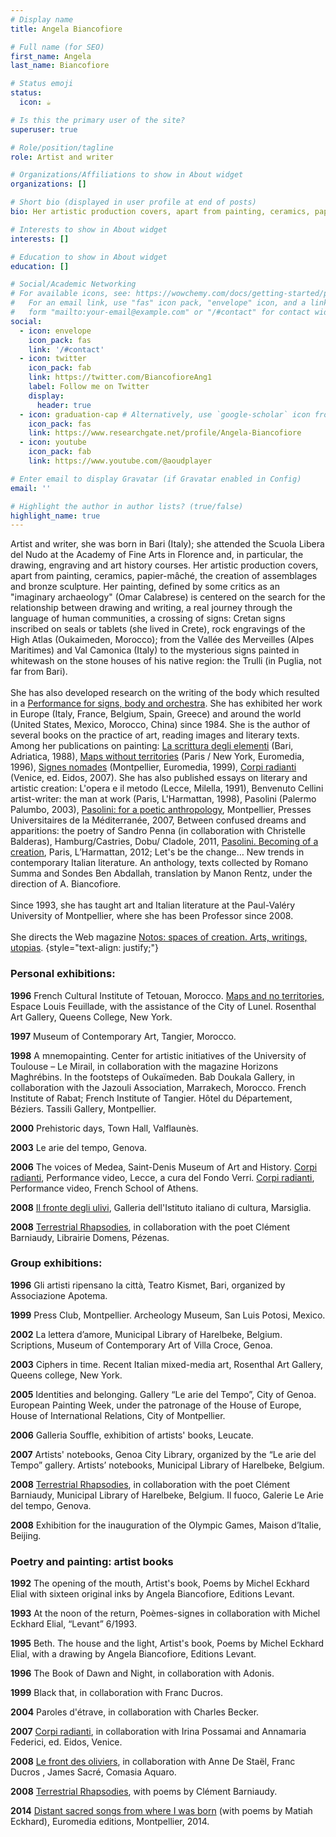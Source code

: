 ```yaml
---
# Display name
title: Angela Biancofiore

# Full name (for SEO)
first_name: Angela
last_name: Biancofiore

# Status emoji
status:
  icon: ☕️

# Is this the primary user of the site?
superuser: true

# Role/position/tagline
role: Artist and writer

# Organizations/Affiliations to show in About widget
organizations: []

# Short bio (displayed in user profile at end of posts)
bio: Her artistic production covers, apart from painting, ceramics, papier-mâché, the creation of assemblages and bronze sculpture.

# Interests to show in About widget
interests: []

# Education to show in About widget
education: []

# Social/Academic Networking
# For available icons, see: https://wowchemy.com/docs/getting-started/page-builder/#icons
#   For an email link, use "fas" icon pack, "envelope" icon, and a link in the
#   form "mailto:your-email@example.com" or "/#contact" for contact widget.
social:
  - icon: envelope
    icon_pack: fas
    link: '/#contact'
  - icon: twitter
    icon_pack: fab
    link: https://twitter.com/BiancofioreAng1
    label: Follow me on Twitter
    display:
      header: true
  - icon: graduation-cap # Alternatively, use `google-scholar` icon from `ai` icon pack
    icon_pack: fas
    link: https://www.researchgate.net/profile/Angela-Biancofiore
  - icon: youtube
    icon_pack: fab
    link: https://www.youtube.com/@aoudplayer

# Enter email to display Gravatar (if Gravatar enabled in Config)
email: ''

# Highlight the author in author lists? (true/false)
highlight_name: true
---
```


Artist and writer, she was born in Bari (Italy); she attended the Scuola Libera del Nudo at the Academy of Fine Arts in Florence and, in particular, the drawing, engraving and art history courses. Her artistic production covers, apart from painting, ceramics, papier-mâché, the creation of assemblages and bronze sculpture. Her painting, defined by some critics as an "imaginary archaeology" (Omar Calabrese) is centered on the search for the relationship between drawing and writing, a real journey through the language of human communities, a crossing of signs: Cretan signs inscribed on seals or tablets (she lived in Crete), rock engravings of the High Atlas (Oukaimeden, Morocco); from the Vallée des Merveilles (Alpes Maritimes) and Val Camonica (Italy) to the mysterious signs painted in whitewash on the stone houses of his native region: the Trulli (in Puglia, not far from Bari). <br> <br>
She has also developed research on the writing of the body which resulted in a [Performance for signs, body and orchestra](https://angela-biancofiore.netlify.app/en/project/performance-for-body-signs-and-orchestra/). She has exhibited her work in Europe (Italy, France, Belgium, Spain, Greece) and around the world (United States, Mexico, Morocco, China) since 1984. She is the author of several books on the practice of art, reading images and literary texts. Among her publications on painting: [La scrittura degli elementi](https://angela-biancofiore.netlify.app/en/project/ecriture-des-elements/) (Bari, Adriatica, 1988), [Maps without territories](https://angela-biancofiore.netlify.app/en/project/cartes-sans-territoires/) (Paris / New York, Euromedia, 1996), [Signes nomades](https://angela-biancofiore.netlify.app/en/project/signes-nomades/) (Montpellier, Euromedia, 1999), [Corpi radianti](https://angela-biancofiore.netlify.app/en/project/corpi-radianti/) (Venice, ed. Eidos, 2007). She has also published essays on literary and artistic creation: L'opera e il metodo (Lecce, Milella, 1991), Benvenuto Cellini artist-writer: the man at work (Paris, L'Harmattan, 1998), Pasolini (Palermo Palumbo, 2003), [Pasolini: for a poetic anthropology](https://angela-biancofiore.netlify.app/en/publication/sandro-penna/), Montpellier, Presses Universitaires de la Méditerranée, 2007, Between confused dreams and apparitions: the poetry of Sandro Penna (in collaboration with Christelle Balderas), Hamburg/Castries, Dobu/ Cladole, 2011, [Pasolini. Becoming of a creation](https://angela-biancofiore.netlify.app/en/publication/pasolini/), Paris, L’Harmattan, 2012; Let's be the change… New trends in contemporary Italian literature. An anthology, texts collected by Romano Summa and Sondes Ben Abdallah, translation by Manon Rentz, under the direction of A. Biancofiore. <br> <br>
Since 1993, she has taught art and Italian literature at the Paul-Valéry University of Montpellier, where she has been Professor since 2008. <br> <br>
She directs the Web magazine [Notos: spaces of creation. Arts, writings, utopias](https://notos.numerev.com/).
{style="text-align: justify;"}

### Personal exhibitions:
<b>1996</b> French Cultural Institute of Tetouan, Morocco.
[Maps and no territories](https://angela-biancofiore.netlify.app/en/project/cartes-sans-territoires/), Espace Louis Feuillade, with the assistance of the City of Lunel. Rosenthal Art Gallery, Queens College, New York.

<b>1997</b> Museum of Contemporary Art, Tangier, Morocco.

<b>1998</b> A mnemopainting. Center for artistic initiatives of the University of Toulouse – Le Mirail, in collaboration with the magazine Horizons Maghrébins.
In the footsteps of Oukaïmeden. Bab Doukala Gallery, in collaboration with the Jazouli Association, Marrakech, Morocco.
French Institute of Rabat; French Institute of Tangier.
Hôtel du Département, Béziers.
Tassili Gallery, Montpellier.

<b>2000</b> Prehistoric days, Town Hall, Valflaunès.

<b>2003</b> Le arie del tempo, Genova.

<b>2006</b> The voices of Medea, Saint-Denis Museum of Art and History.
[Corpi radianti](https://angela-biancofiore.netlify.app/en/project/corpi-radianti/), Performance video, Lecce, a cura del Fondo Verri.
[Corpi radianti](https://angela-biancofiore.netlify.app/en/project/corpi-radianti/), Performance video, French School of Athens.

<b>2008</b> [Il fronte degli ulivi](https://angela-biancofiore.netlify.app/en/project/le-front-des-oliviers/), Galleria dell'Istituto italiano di cultura, Marsiglia.

<b>2008</b> [Terrestrial Rhapsodies](https://angela-biancofiore.netlify.app/en/publication/rhapsodies-terrestres/), in collaboration with the poet Clément Barniaudy, Librairie Domens, Pézenas.

### Group exhibitions:
<b>1996</b> Gli artisti ripensano la città, Teatro Kismet, Bari, organized by Associazione Apotema.

<b>1999</b> Press Club, Montpellier.
Archeology Museum, San Luis Potosi, Mexico.

<b>2002</b> La lettera d’amore, Municipal Library of Harelbeke, Belgium.
Scriptions, Museum of Contemporary Art of Villa Croce, Genoa.

<b>2003</b> Ciphers in time. Recent Italian mixed-media art, Rosenthal Art Gallery, Queens college, New York.

<b>2005</b> Identities and belonging. Gallery “Le arie del Tempo”, City of Genoa.
European Painting Week, under the patronage of the House of Europe, House of International Relations, City of Montpellier.

<b>2006</b> Galleria Souffle, exhibition of artists' books, Leucate.

<b>2007</b> Artists' notebooks, Genoa City Library, organized by the “Le arie del Tempo” gallery.
Artists’ notebooks, Municipal Library of Harelbeke, Belgium.

<b>2008</b> [Terrestrial Rhapsodies](https://angela-biancofiore.netlify.app/en/publication/rhapsodies-terrestres/), in collaboration with the poet Clément Barniaudy, Municipal Library of Harelbeke, Belgium.
Il fuoco, Galerie Le Arie del tempo, Genova.

<b>2008</b> Exhibition for the inauguration of the Olympic Games, Maison d’Italie, Beijing.

### Poetry and painting: artist books
<b>1992</b> The opening of the mouth, Artist's book, Poems by Michel Eckhard Elial with sixteen original inks by Angela Biancofiore, Editions Levant.

<b>1993</b> At the noon of the return, Poèmes-signes in collaboration with Michel Eckhard Elial, “Levant” 6/1993.

<b>1995</b> Beth. The house and the light, Artist's book, Poems by Michel Eckhard Elial, with a drawing by Angela Biancofiore, Editions Levant.

<b>1996</b> The Book of Dawn and Night, in collaboration with Adonis.

<b>1999</b> Black that, in collaboration with Franc Ducros.

<b>2004</b> Paroles d'étrave, in collaboration with Charles Becker.

<b>2007</b> [Corpi radianti](https://angela-biancofiore.netlify.app/en/project/corpi-radianti/), in collaboration with Irina Possamai and Annamaria Federici, ed. Eidos, Venice.

<b>2008</b> [Le front des oliviers](https://angela-biancofiore.netlify.app/en/project/le-front-des-oliviers/), in collaboration with Anne De Staël, Franc Ducros , James Sacré, Comasia Aquaro.

<b>2008</b> [Terrestrial Rhapsodies](https://angela-biancofiore.netlify.app/en/publication/rhapsodies-terrestres/), with poems by Clément Barniaudy.

<b>2014</b> [Distant sacred songs from where I was born](https://angela-biancofiore.netlify.app/en/publication/matiah-eckhard/) (with poems by Matiah Eckhard), Euromedia editions, Montpellier, 2014.